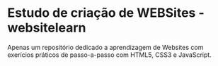 # Estudo de criação de WEBSites - websitelearn
Apenas um repositório dedicado a aprendizagem de Websites com exerícios práticos de passo-a-passo com HTML5, CSS3 e JavaScript.
